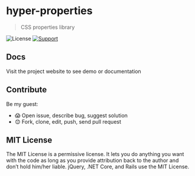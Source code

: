 # hyper-properties

> CSS properties library

![License](https://img.shields.io/badge/License-MIT-blue.svg)
[![Support](https://img.shields.io/badge/_Support-❤︎_Development-9b59b6.svg)](https://www.paypal.com/cgi-bin/webscr?cmd=_s-xclick&hosted_button_id=MAURFPVLDCF64)

## Docs

Visit the project website to see demo or documentation

## Contribute

Be my guest:

- 😱 Open issue, describe bug, suggest solution
- 😊 Fork, clone, edit, push, send pull request

## MIT License

The MIT License is a permissive license. It lets you do anything you want with the code as long as you provide attribution back to the author and don’t hold him/her liable. jQuery, .NET Core, and Rails use the MIT License.
